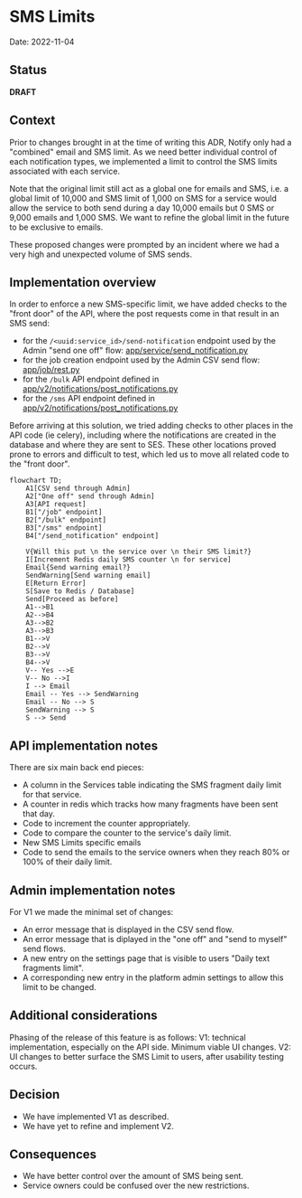 # SMS Limits

Date: 2022-11-04

## Status

**DRAFT**

## Context

Prior to changes brought in at the time of writing this ADR, Notify only had a "combined" email and SMS limit. As we need better individual control of each notification types, we implemented a limit to control the SMS limits associated with each service.

Note that the original limit still act as a global one for emails and SMS, i.e. a global limit of 10,000 and SMS limit of 1,000 on SMS for a service would allow the service to both send during a day 10,000 emails but 0 SMS or 9,000 emails and 1,000 SMS. We want to refine the global limit in the future to be exclusive to emails.

These proposed changes were prompted by an incident where we had a very high and unexpected volume of SMS sends.

## Implementation overview

In order to enforce a new SMS-specific limit, we have added checks to the "front door" of the API, where the post requests come in that result in an SMS send:
- for the `/<uuid:service_id>/send-notification` endpoint used by the Admin "send one off" flow: [app/service/send_notification.py](https://github.com/cds-snc/notification-api/blob/d3412ad3697162550d3f5d73958f488a305d3cf7/app/service/send_notification.py#L66)
- for the job creation endpoint used by the Admin CSV send flow: [app/job/rest.py](https://github.com/cds-snc/notification-api/blob/d3412ad3697162550d3f5d73958f488a305d3cf7/app/job/rest.py#L149)
- for the `/bulk` API endpoint defined in [app/v2/notifications/post_notifications.py](https://github.com/cds-snc/notification-api/blob/d3412ad3697162550d3f5d73958f488a305d3cf7/app/v2/notifications/post_notifications.py#L186)
- for the `/sms` API endpoint defined in [app/v2/notifications/post_notifications.py](https://github.com/cds-snc/notification-api/blob/d3412ad3697162550d3f5d73958f488a305d3cf7/app/v2/notifications/post_notifications.py#L228)

Before arriving at this solution, we tried adding checks to other places in the API code (ie celery), including where the notifications are created in the database and where they are sent to SES. These other locations proved prone to errors and difficult to test, which led us to move all related code to the "front door".

```mermaid
flowchart TD;
    A1[CSV send through Admin]
    A2["One off" send through Admin]
    A3[API request]
    B1["/job" endpoint]
    B2["/bulk" endpoint]
    B3["/sms" endpoint]
    B4["/send_notification" endpoint]

    V{Will this put \n the service over \n their SMS limit?}
    I[Increment Redis daily SMS counter \n for service]
    Email{Send warning email?}
    SendWarning[Send warning email]
    E[Return Error]
    S[Save to Redis / Database]
    Send[Proceed as before]
    A1-->B1
    A2-->B4
    A3-->B2
    A3-->B3
    B1-->V
    B2-->V
    B3-->V
    B4-->V
    V-- Yes -->E
    V-- No -->I
    I --> Email
    Email -- Yes --> SendWarning
    Email -- No --> S
    SendWarning --> S
    S --> Send
```

## API implementation notes

There are six main back end pieces:
- A column in the Services table indicating the SMS fragment daily limit for that service.
- A counter in redis which tracks how many fragments have been sent that day.
- Code to increment the counter appropriately.
- Code to compare the counter to the service's daily limit.
- New SMS Limits specific emails
- Code to send the emails to the service owners when they reach 80% or 100% of their daily limit.

## Admin implementation notes

For V1 we made the minimal set of changes:
- An error message that is displayed in the CSV send flow.
- An error message that is diplayed in the "one off" and "send to myself" send flows.
- A new entry on the settings page that is visible to users "Daily text fragments limit".
- A corresponding new entry in the platform admin settings to allow this limit to be changed.

## Additional considerations

Phasing of the release of this feature is as follows:
V1: technical implementation, especially on the API side. Minimum viable UI changes.
V2: UI changes to better surface the SMS Limit to users, after usability testing occurs.

## Decision

- We have implemented V1 as described.
- We have yet to refine and implement V2.

## Consequences

- We have better control over the amount of SMS being sent.
- Service owners could be confused over the new restrictions.
